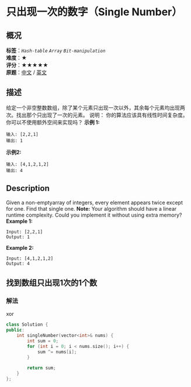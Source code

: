 # 只出现一次的数字（Single Number）
## 概况
**标签**：*`Hash-table`*  *`Array`*  *`Bit-manipulation`*<br>
**难度**：★<br>
**评分**：★★★★★<br>
**原题**：[中文](https://leetcode-cn.com/problems/single-number) / [英文](https://leetcode.com/problems/single-number)
## 描述
给定一个非空整数数组，除了某个元素只出现一次以外，其余每个元素均出现两次。找出那个只出现了一次的元素。
说明：
你的算法应该具有线性时间复杂度。 你可以不使用额外空间来实现吗？
**示例 1:**
```
输入: [2,2,1]
输出: 1
```
**示例2:**
```
输入: [4,1,2,1,2]
输出: 4
```
## Description
Given a non-emptyarray of integers, every element appears twice except for one. Find that single one.
**Note:**
Your algorithm should have a linear runtime complexity. Could you implement it without using extra memory?
**Example 1:**
```
Input: [2,2,1]
Output: 1
```
**Example 2:**
```
Input: [4,1,2,1,2]
Output: 4
```
## 找到数组只出现1次的1个数
### 解法
xor
```c++
class Solution {
public:
    int singleNumber(vector<int>& nums) {
        int sum = 0;
        for (int i = 0; i < nums.size(); i++) {
            sum ^= nums[i];
        }
        
        return sum;
    }
};
```